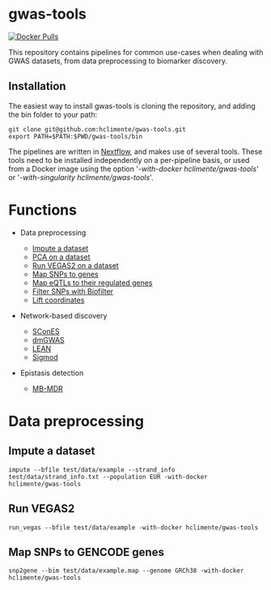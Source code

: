 # gwas-tools

[![Docker Pulls](https://img.shields.io/docker/cloud/build/hclimente/gwas-tools.svg?style=popout-square&logo=docker)](https://cloud.docker.com/swarm/hclimente/repository/docker/hclimente/gwas-tools)

This repository contains pipelines for common use-cases when dealing with GWAS datasets, from data preprocessing to biomarker discovery. 

## Installation

The easiest way to install gwas-tools is cloning the repository, and adding the bin folder to your path:

```
git clone git@github.com:hclimente/gwas-tools.git
export PATH=$PATH:$PWD/gwas-tools/bin
```

The pipelines are written in [Nextflow](https://www.nextflow.io/), and makes use of several tools. These tools need to be installed independently on a per-pipeline basis, or used from a Docker image using the option '*-with-docker hclimente/gwas-tools*' or '*-with-singularity hclimente/gwas-tools*'.

# Functions

- Data preprocessing
    - [Impute a dataset](#impute-a-dataset)
    - [PCA on a dataset]()
    - [Run VEGAS2 on a dataset](#run-vegas2)
    - [Map SNPs to genes](#map-snps-to-gencode-genes)
    - [Map eQTLs to their regulated genes]()
    - [Filter SNPs with Biofilter]()
    - [Lift coordinates]()

- Network-based discovery
    - [SConES]()
    - [dmGWAS]()
    - [LEAN]()
    - [Sigmod]()

- Epistasis detection
    - [MB-MDR]()

# Data preprocessing

## Impute a dataset

```
impute --bfile test/data/example --strand_info test/data/strand_info.txt --population EUR -with-docker hclimente/gwas-tools
```

## Run VEGAS2

```
run_vegas --bfile test/data/example -with-docker hclimente/gwas-tools
```

## Map SNPs to GENCODE genes

```
snp2gene --bim test/data/example.map --genome GRCh38 -with-docker hclimente/gwas-tools
```
